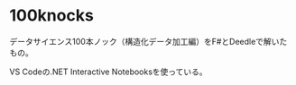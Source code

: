 # 100knocks

データサイエンス100本ノック（構造化データ加工編）をF#とDeedleで解いたもの。

VS Codeの.NET Interactive Notebooksを使っている。
